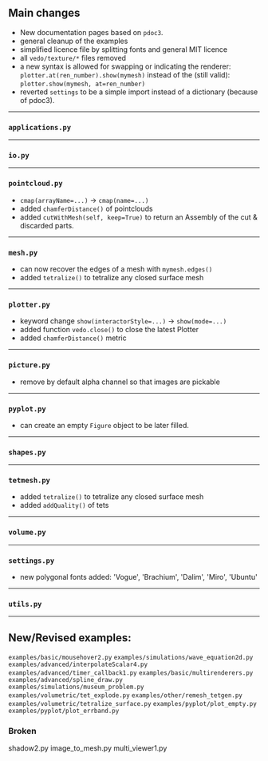 ## Main changes

- New documentation pages based on `pdoc3`.
- general cleanup of the examples
- simplified licence file by splitting fonts and general MIT licence
- all `vedo/texture/*` files removed
- a new syntax is allowed for swapping or indicating the renderer:
  `plotter.at(ren_number).show(mymesh)`
   instead of the (still valid):
  `plotter.show(mymesh, at=ren_number)`
- reverted `settings` to be a simple import instead of a dictionary (because of pdoc3).

---
### `applications.py`

---
### `io.py`

---
### `pointcloud.py`
- `cmap(arrayName=...)` -> `cmap(name=...)`
- added `chamferDistance()` of pointclouds
- added `cutWithMesh(self, keep=True)` to return an Assembly of the cut & discarded parts.

---
### `mesh.py`
- can now recover the edges of a mesh with `mymesh.edges()`
- added `tetralize()` to tetralize any closed surface mesh

---
### `plotter.py`

- keyword change `show(interactorStyle=...)` -> `show(mode=...)`
- added function `vedo.close()` to close the latest Plotter
- added `chamferDistance()` metric

---
### `picture.py`

- remove by default alpha channel so that images are pickable

---
### `pyplot.py`
- can create an empty `Figure` object to be later filled.

---
### `shapes.py`

---
### `tetmesh.py`
- added `tetralize()` to tetralize any closed surface mesh
- added `addQuality()` of tets

---
### `volume.py`


---
### `settings.py`
- new polygonal fonts added: 'Vogue', 'Brachium', 'Dalim', 'Miro', 'Ubuntu'

---
### `utils.py`


-------------------------

## New/Revised examples:
`examples/basic/mousehover2.py`
`examples/simulations/wave_equation2d.py`
`examples/advanced/interpolateScalar4.py`
`examples/advanced/timer_callback1.py`
`examples/basic/multirenderers.py`
`examples/advanced/spline_draw.py`
`examples/simulations/museum_problem.py`
`examples/volumetric/tet_explode.py`
`examples/other/remesh_tetgen.py`
`examples/volumetric/tetralize_surface.py`
`examples/pyplot/plot_empty.py`
`examples/pyplot/plot_errband.py`


### Broken

shadow2.py
image_to_mesh.py
multi_viewer1.py

